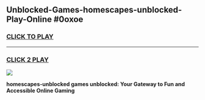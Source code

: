 
## Unblocked-Games-homescapes-unblocked-Play-Online #0oxoe
<h3>
<a href="https://news.freeplayer.one?title=homescapes-unblocked&ref=3">CLICK TO PLAY</a></h3>
<hr>

<h3>
<a href="https://news.freeplayer.one?title=homescapes-unblocked&ref=3">CLICK 2 PLAY</a>
  
</h3>

<a href="https://news.freeplayer.one?title=homescapes-unblocked&ref=3"><img src="https://clearcache.store/games.png"></a>


**homescapes-unblocked games unblocked: Your Gateway to Fun and Accessible Online Gaming**
